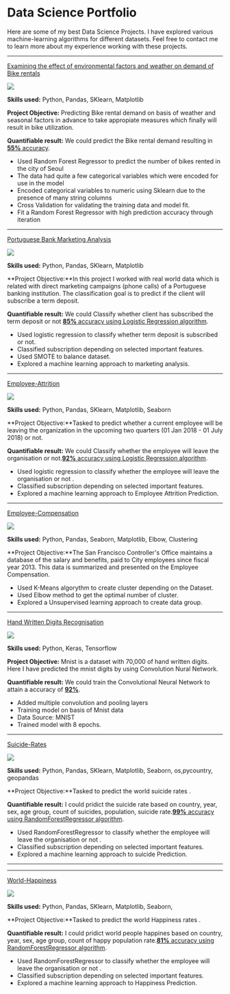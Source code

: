 # Data Science Portfolio

Here are some of my best Data Science Projects. I have explored various machine-learning algorithms for different datasets. Feel free to contact me to learn more about my experience working with these projects.

***

[Examining the effect of environmental factors and weather on demand of Bike rentals](https://github.com/Muluken1Walle/ProjectLinearRegression)

<img src="images/seoul-bikes.jpeg?raw=true"/>

**Skills used:** Python, Pandas, SKlearn, Matplotlib

**Project Objective:** Predicting Bike rental demand on basis of weather and seasonal factors in advance to take appropiate measures which finally will result in bike utilization.

**Quantifiable result:** We could predict the Bike rental demand resulting in [**55%** accuracy](https://github.com/Muluken1Walle/ProjectLinearRegression).

- Used Random Forest Regressor to predict the number of bikes rented in the city of Seoul
- The data had quite a few categorical variables which were encoded for use in the model
- Encoded categorical variables to numeric using Sklearn due to the presence of many string columns
- Cross Validation for validating the training data and model fit.
- Fit a Random Forest Regressor with high prediction accuracy through iteration

***

[Portuguese Bank Marketing Analysis](https://github.com/Muluken1Walle/Logistic_Regression_Project)

<img src="images/bank.jpeg?raw=true"/>

**Skills used:** Python, Pandas, SKlearn, Matplotlib

**Project Objective:**In this project I worked with real world data which is related with direct marketing campaigns (phone calls) of a Portuguese banking institution.
The classification goal is to predict if the client will subscribe a term deposit.

**Quantifiable result:** We could Classify whether client has subscribed the term deposit or not [**85%** accuracy using Logistic Regression algorithm](https://github.com/Muluken1Walle/Logistic_Regression_Project).

- Used logistic regression to classify whether term deposit is subscribed or not.
- Classified subscription depending on selected important features.
- Used SMOTE to balance dataset.
- Explored a machine learning approach to marketing analysis.

***

[Employee-Attrition](https://github.com/Muluken1Walle/Predicting-Employee-Attrition/blob/main/Predicting_Employee_Attrition.ipynb)

<img src="images/EA.png?raw=true"/>

**Skills used:** Python, Pandas, SKlearn, Matplotlib, Seaborn

**Project Objective:**Tasked to predict whether a current employee will be leaving the organization in the upcoming two quarters (01 Jan 2018 - 01 July 2018) or not.

**Quantifiable result:** We could Classify whether the employee will leave the organisation or not.[**92%** accuracy using Logistic Regression algorithm](https://github.com/Muluken1Walle/Predicting-Employee-Attrition/blob/main/Predicting_Employee_Attrition.ipynb).

- Used logistic regression to classify whether the employee will leave the organisation or not .
- Classified subscription depending on selected important features.
- Explored a machine learning approach to Employee Attrition Prediction.

***

[Employee-Compensation](https://github.com/Muluken1Walle/K_Means-Project)

<img src="images/EC.jpeg?raw=true"/>

**Skills used:** Python, Pandas, Seaborn, Matplotlib, Elbow, Clustering

**Project Objective:**The San Francisco Controller's Office maintains a database of the salary and benefits,
paid to City employees since fiscal year 2013. This data is summarized and presented on the Employee Compensation.

- Used K-Means algorythm to create cluster depending on the Dataset.
- Used Elbow method to get the optimal number of cluster.
- Explored a Unsupervised learning approach to create data group.

***

[Hand Written Digits Recognisation](https://github.com/Muluken1Walle/Deep-Neural-Network-with-Keras-for-MNIST-handwritten-classification-and-recognition/blob/main/Deep_Neural_Network_with_Keras_for_MNIST_handwritten_classification_and_recognition.ipynb)

<img src="images/mnist.png?raw=true"/>

**Skills used:** Python, Keras, Tensorflow

**Project Objective:** Mnist is a dataset with 70,000 of hand written digits. Here I have predicted the mnist digits by using Convolution Nural Network.

**Quantifiable result:** We could train the Convolutional Neural Network to attain a accuracy of [**92%**](https://github.com/Muluken1Walle/Deep-Neural-Network-with-Keras-for-MNIST-handwritten-classification-and-recognition/blob/main/Deep_Neural_Network_with_Keras_for_MNIST_handwritten_classification_and_recognition.ipyn).

- Added multiple convolution and pooling layers
- Training model on basis of Mnist data
- Data Source: MNIST
- Trained model with 8 epochs.
***

[Suicide-Rates](https://github.com/Muluken1Walle/Suicide-Rates/blob/main/SuicideProject.ipynb)

<img src="images/S.png?raw=true"/>

**Skills used:** Python, Pandas, SKlearn, Matplotlib, Seaborn, os,pycountry, geopandas

**Project Objective:**Tasked to predict the world suicide rates .

**Quantifiable result:** I could pridict the suicide rate based on country, year, sex, age group, count of suicides, population, suicide rate.[**99%** accuracy using RandomForestRegressor algorithm](https://github.com/Muluken1Walle/Suicide-Rates/blob/main/SuicideProject.ipynb).

- Used RandomForestRegressor  to classify whether the employee will leave the organisation or not .
- Classified subscription depending on selected important features.
- Explored a machine learning approach to suicide  Prediction.
********
***

[World-Happiness](https://github.com/Muluken1Walle/World-Happiness.Project/blob/main/World_Happiness_Report.ipynb)

<img src="images/w.png?raw=true"/>

**Skills used:** Python, Pandas, SKlearn, Matplotlib, Seaborn, 

**Project Objective:**Tasked to predict the world Happiness rates .

**Quantifiable result:** I could pridict world people happines  based on country, year, sex, age group, count of happy  population rate.[**81%** accuracy using RandomForestRegressor algorithm](https://github.com/Muluken1Walle/World-Happiness.Project/blob/main/World_Happiness_Report.ipynb).

- Used RandomForestRegressor  to classify whether the employee will leave the organisation or not .
- Classified subscription depending on selected important features.
- Explored a machine learning approach to Happiness   Prediction.
